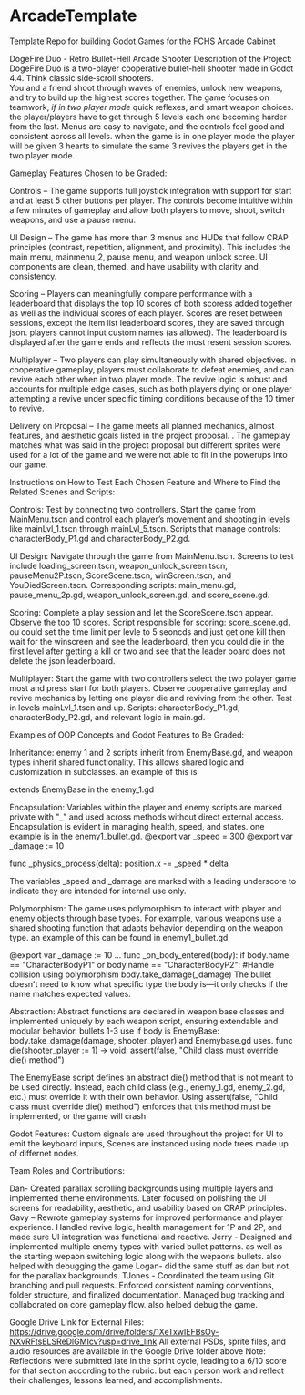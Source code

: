 # ArcadeTemplate
 Template Repo for building Godot Games for the FCHS Arcade Cabinet

DogeFire Duo - Retro Bullet-Hell Arcade Shooter
Description of the Project:
DogeFire Duo is a two-player cooperative bullet‑hell shooter made in Godot 4.4. 
Think classic side‑scroll shooters.  
You and a friend shoot through waves of enemies, unlock new weapons, 
and try to build up the highest scores together. The game focuses on teamwork, *if in two player mode*
quick reflexes, and smart weapon choices. the player/players have to get through 5 levels each one becoming harder from the last.
Menus are easy to navigate, and the controls feel good and consistent across all levels.
when the game is in one player mode the player will be given 3 hearts to simulate the same 3 revives the players
get in the two player mode. 


Gameplay Features Chosen to be Graded:
	
Controls – The game supports full joystick integration with support for start and at least 5 other buttons per player.
 The controls become intuitive within a few minutes of gameplay and allow both players to move, shoot, switch weapons,
 and use a pause menu.


UI Design – The game has more than 3 menus and HUDs that follow CRAP principles (contrast, 
repetition, alignment, and proximity). This includes the main menu, mainmenu_2, pause menu, and weapon unlock scree. 
UI components are clean, themed, and have usability with clarity and consistency.


Scoring – Players can meaningfully compare performance with a leaderboard that displays the top 10 scores of both scoress added together as well as the individual scores of each player.
 Scores are reset between sessions, except the item list leaderboard scores, they are saved through json. players cannot input custom names (as allowed).
 The leaderboard is displayed after the game ends and reflects the most resent session scores.


Multiplayer – Two players can play simultaneously with shared objectives. In cooperative gameplay, players must collaborate to defeat enemies, 
and can revive each other when in two player mode. The revive logic is robust and accounts for multiple edge cases, such as both players dying or one 
player attempting a revive under specific timing conditions because of the 10 timer to revive. 


Delivery on Proposal – The game meets all planned mechanics, almost features, and aesthetic goals listed in the project proposal.
. The gameplay matches what was said in the project proposal but different sprites were used for a lot of the game and 
we were not able to fit in the powerups into our game. 


Instructions on How to Test Each Chosen Feature and Where to Find the Related Scenes and Scripts:
	
	
Controls:
 Test by connecting two controllers. Start the game from MainMenu.tscn and control each player’s movement and shooting 
in levels like mainLvl_1.tscn through mainLvl_5.tscn.
 Scripts that manage controls: characterBody_P1.gd and characterBody_P2.gd.


UI Design:
 Navigate through the game from MainMenu.tscn. Screens to test include loading_screen.tscn,
 weapon_unlock_screen.tscn, pauseMenu2P.tscn, ScoreScene.tscn, winScreen.tscn, and YouDiedScreen.tscn.
 Corresponding scripts: main_menu.gd, pause_menu_2p.gd, weapon_unlock_screen.gd, and score_scene.gd.


Scoring:
 Complete a play session and let the ScoreScene.tscn appear. Observe the top 10 scores.
 Script responsible for scoring: score_scene.gd. ou could set the time limit per levle to 5 seoncds 
and just get one kill then wait for the winscreen and see the leaderboard, then you could die in the first 
level after getting a kill or two and see that the leader board does not delete the json leaderboard. 


Multiplayer:
 Start the game with two controllers select the two polayer game most and press start for both players.
 Observe cooperative gameplay and revive mechanics by letting one player die and reviving from the other. 
Test in levels mainLvl_1.tscn and up. Scripts: characterBody_P1.gd, characterBody_P2.gd, and relevant logic in main.gd.



Examples of OOP Concepts and Godot Features to Be Graded:
	
	
Inheritance:
  enemy 1 and 2 scripts inherit from EnemyBase.gd, and weapon types inherit shared functionality. 
This allows shared logic and customization in subclasses. an example of this is 

extends EnemyBase 
in the enemy_1.gd


Encapsulation:
 Variables within the player and enemy scripts are marked private with "_" 
and used across methods without direct external access. 
Encapsulation is evident in managing health, speed, and states. one example is in the enemy1_bullet.gd. 
@export var _speed = 300
@export var _damage := 10

func _physics_process(delta):
	position.x -= _speed * delta
	
The variables _speed and _damage are marked with a leading underscore to indicate they are intended for internal use only.
	

Polymorphism:
 The game uses polymorphism to interact with player and enemy objects through base types. 
For example, various weapons use a shared shooting function that adapts behavior depending on the weapon type.
an example of this can be found in enemy1_bullet.gd

@export var _damage := 10
...
func _on_body_entered(body):
	if body.name == "CharacterBodyP1" or body.name == "CharacterBodyP2":
		#Handle collision using polymorphism
		body.take_damage(_damage)
The bullet doesn't need to know what specific type the body is—it only checks if the name matches expected values. 



Abstraction:
 Abstract functions are declared in weapon base classes and implemented uniquely by each weapon script, 
ensuring extendable and modular behavior. bullets 1-3 use 
if body is EnemyBase:
	body.take_damage(damage, shooter_player)
and Enemybase.gd uses.
func die(shooter_player := 1) -> void:
	assert(false, "Child class must override die() method")

 The EnemyBase script defines an abstract die() method that is not meant to be used directly.
 Instead, each child class (e.g., enemy_1.gd, enemy_2.gd, etc.) must override it with their own behavior. 
Using assert(false, "Child class must override die() method") enforces that this method must be implemented, 
or the game will crash


Godot Features:
 Custom signals are used throughout the project for UI to emit the keyboard inputs, 
 Scenes are  instanced using node trees made up of differnet nodes. 



Team Roles and Contributions:
	
Dan-
 Created parallax scrolling backgrounds using multiple layers and implemented theme environments. 
Later focused on polishing the UI screens for readability, aesthetic, and usability based on CRAP principles.
Gavy –
 Rewrote gameplay systems for improved performance and player experience.
 Handled revive logic, health management for 1P and 2P, and made sure UI integration was functional and reactive.
Jerry -
 Designed and implemented multiple enemy types with varied bullet patterns. as well as the
starting wepaon switching logic along with the wepaons bullets. also helped with debugging the game
Logan-
did the same stuff as dan but not for the parallax backgrounds.
TJones -
 Coordinated the team using Git branching and pull requests. Enforced consistent naming conventions, 
folder structure, and finalized documentation. Managed bug tracking and collaborated on core gameplay flow. 
also helped debug the game.



Google Drive Link for External Files:
https://drive.google.com/drive/folders/1XeTxwIEFBsOy-NXvRFtsELSReDlGMIcv?usp=drive_link
All external PSDs, sprite files, and audio resources are available in the Google Drive folder above
Note: Reflections were submitted late in the sprint cycle, leading to a 6/10 score for that section according to the rubric.
 but each person work and reflect their challenges, lessons learned, and accomplishments.
